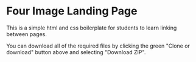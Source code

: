 # Four Image Landing Page
This is a simple html and css boilerplate for students to learn linking between pages.

You can download all of the required files by clicking the green "Clone or download" button above and selecting "Download ZIP".